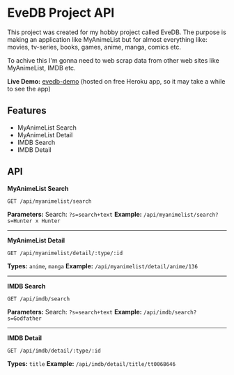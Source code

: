 
# EveDB Project API
This project was created for my hobby project called EveDB. The purpose is making an application like MyAnimeList but for almost everything like: movies, tv-series, books, games, anime, manga, comics etc.

To achive this I'm gonna need to web scrap data from other web sites like MyAnimeList, IMDB etc.

**Live Demo:**  [evedb-demo](https://evedb-demo.herokuapp.com/) 
(hosted on free Heroku app, so it may take a while to see the app)

## Features
- MyAnimeList Search
- MyAnimeList Detail
 - IMDB Search
 - IMDB Detail


## API

**MyAnimeList Search**

    GET /api/myanimelist/search

**Parameters:**
Search: `?s=search+text`
**Example:** `/api/myanimelist/search?s=Hunter x Hunter`

---

**MyAnimeList Detail**

    GET /api/myanimelist/detail/:type/:id

**Types:** `anime`, `manga`
**Example:** `/api/myanimelist/detail/anime/136`

---

**IMDB Search**

    GET /api/imdb/search

**Parameters:**
Search: `?s=search+text`
**Example:** `/api/imdb/search?s=Godfather`

---

**IMDB Detail**

    GET /api/imdb/detail/:type/:id

**Types:** `title`
**Example:** `/api/imdb/detail/title/tt0068646`
